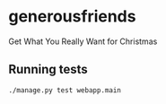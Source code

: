 generousfriends
===============

Get What You Really Want for Christmas


Running tests
-------------

    ./manage.py test webapp.main
